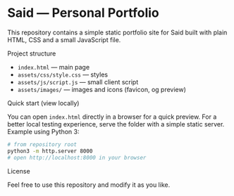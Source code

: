 # Said — Personal Portfolio

This repository contains a simple static portfolio site for Said built with plain HTML, CSS and a small JavaScript file.

Project structure

- `index.html` — main page
- `assets/css/style.css` — styles
- `assets/js/script.js` — small client script
- `assets/images/` — images and icons (favicon, og preview)

Quick start (view locally)

You can open `index.html` directly in a browser for a quick preview. For a better local testing experience, serve the folder with a simple static server. Example using Python 3:

```bash
# from repository root
python3 -m http.server 8000
# open http://localhost:8000 in your browser
```

License

Feel free to use this repository and modify it as you like.